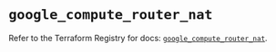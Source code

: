# `google_compute_router_nat`

Refer to the Terraform Registry for docs: [`google_compute_router_nat`](https://registry.terraform.io/providers/hashicorp/google/6.33.0/docs/resources/compute_router_nat).
